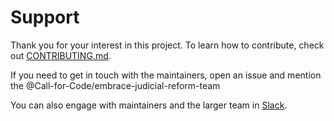 # Support

Thank you for your interest in this project. To learn how to contribute, check
out [CONTRIBUTING.md](CONTRIBUTING.md). 

If you need to get in touch with the maintainers, open an issue and mention
the @Call-for-Code/embrace-judicial-reform-team

You can also engage with maintainers and the larger team in [Slack](SLACK.md).
